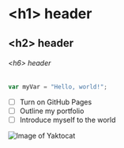 # \<h1\> header
## \<h2\> header
###### \<h6\> header

``` javascript
var myVar = "Hello, world!";
```

- [ ] Turn on GitHub Pages
- [ ] Outline my portfolio
- [ ] Introduce myself to the world

![Image of Yaktocat](https://octodex.github.com/images/yaktocat.png)
